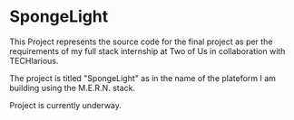 # SpongeLight
This Project represents the source code for the final project as per the requirements of my full stack internship at Two of Us in collaboration with TECHlarious. 

The project is titled "SpongeLight" as in the name of the plateform I am building using the M.E.R.N. stack.

Project is currently underway.
